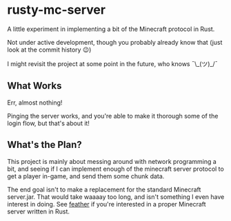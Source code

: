# rusty-mc-server

A little experiment in implementing a bit of the Minecraft protocol in Rust.

Not under active development, though you probably already know that (just look at the commit history :wink:)

I might revisit the project at some point in the future, who knows ¯\\\_(ツ)_/¯

## What Works

Err, almost nothing!

Pinging the server works, and you're able to make it thorough some of the login flow, but that's about it!

## What's the Plan?

This project is mainly about messing around with network programming a bit, and seeing if I can implement enough of the minecraft server protocol to get a player in-game, and send them some chunk data.

The end goal isn't to make a replacement for the standard Minecraft server.jar. That would take waaaay too long, and isn't something I even have interest in doing. See [feather](https://github.com/caelunshun/feather) if you're interested in a proper Minecraft server written in Rust.
